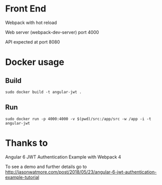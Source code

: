 # Front End

Webpack with hot reload

Web server (webpack-dev-server) port 4000

API expected at port 8080

# Docker usage

## Build

`sudo docker build -t angular-jwt .`

## Run

`sudo docker run -p 4000:4000 -v $(pwd)/src:/app/src -w /app -i -t angular-jwt`

# Thanks to

Angular 6 JWT Authentication Example with Webpack 4

To see a demo and further details go to http://jasonwatmore.com/post/2018/05/23/angular-6-jwt-authentication-example-tutorial
